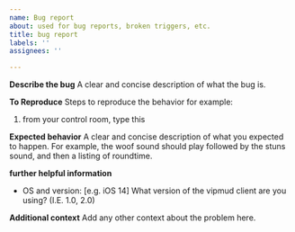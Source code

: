 ```yaml
---
name: Bug report
about: used for bug reports, broken triggers, etc.
title: bug report
labels: ''
assignees: ''

---
```


**Describe the bug**
A clear and concise description of what the bug is.

**To Reproduce**
Steps to reproduce the behavior for example:
1. from your control room, type this

**Expected behavior**
A clear and concise description of what you expected to happen. For example, the woof sound should play followed by the stuns sound, and then a listing of roundtime.

**further helpful information**
 - OS and version: [e.g. iOS 14]
What version of the vipmud client are you using? (I.E. 1.0, 2.0)

**Additional context**
Add any other context about the problem here.
